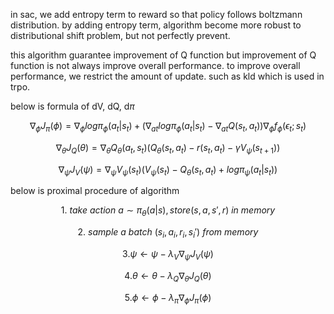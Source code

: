 in sac, we add entropy term to reward so that policy follows boltzmann distribution.
by adding entropy term, algorithm become more robust to distributional shift problem, but not perfectly prevent.

this algorithm guarantee improvement of Q function but improvement of Q function is not always improve overall performance.
to improve overall performance, we restrict the amount of update. such as kld which is used in trpo.

below is formula of dV, dQ, d$\pi$

$$\nabla_\phi J_\pi (\phi) = \nabla_\phi log \pi_\phi (a_t | s_t) + (\nabla_{at}log \pi_\phi (a_t | s_t) - 
\nabla_{at} Q(s_t,a_t))\nabla_\phi f_\phi (\epsilon_t ; s_t)$$

$$\nabla_\theta J_Q (\theta) = \nabla_\theta Q_\theta (a_t,s_t)(Q_\theta(s_t,a_t) - r(s_t,a_t) - \gamma V_\psi (s_{t+1}))$$

$$\nabla_\psi J_V (\psi) = \nabla_\psi V_\psi (s_t) (V_\psi(s_t) - Q_\theta(s_t,a_t) + log\pi_\psi(a_t | s_t))$$

below is proximal procedure of algorithm

$$ 1.\ take \ action \ a \sim \pi_\theta (a|s), store (s, a, s', r)\ in \ memory $$

$$ 2.\ sample \ a \ batch \ (s_i, a_i, r_i, s_i')\ from \ memory$$

$$ 3.\psi \leftarrow \psi - \lambda_V \nabla_\psi J_V(\psi)$$

$$ 4.\theta \leftarrow \theta - \lambda_Q \nabla_\theta J_Q(\theta)$$

$$ 5.\phi \leftarrow \phi - \lambda_\pi \nabla_\phi J_\pi(\phi)$$
